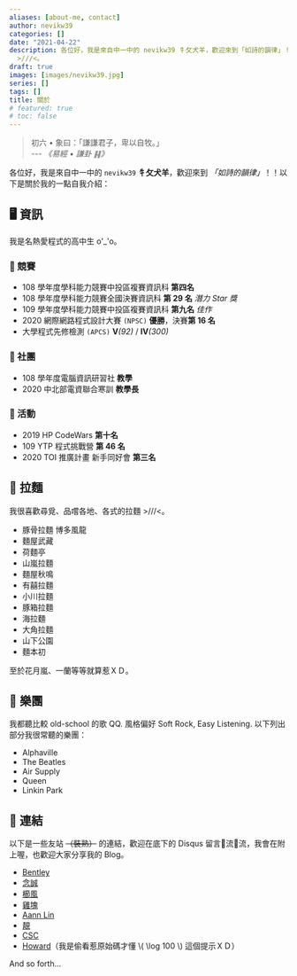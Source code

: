 ```yaml
---
aliases: [about-me, contact]
author: nevikw39
categories: []
date: "2021-04-22"
description: 各位好，我是來自中一中的 nevikw39 牜攵犬羊，歡迎來到「如詩的韻律」！！以下是關於我的一點自我介紹：我是名熱愛程式的高中生 o'_'o，也很喜歡尋覓、品嚐各地、各式的拉麵
  >///<。
draft: true
images: [images/nevikw39.jpg]
series: []
tags: []
title: 關於
# featured: true
# toc: false
---
```


> 初六 • 象曰：「謙謙君子，卑以自牧。」 <br>
> --- <cite>《易經 • 謙卦 ䷎》</cite>

各位好，我是來自中一中的 `nevikw39` **牜攵犬羊**，歡迎來到 _「如詩的韻律」_！！以下是關於我的一點自我介紹：

## 🖥 資訊

我是名熱愛程式的高中生 o'_'o。

### 🏁 競賽

- 108 學年度學科能力競賽中投區複賽資訊科 **第四名**
- 108 學年度學科能力競賽全國決賽資訊科 **第 29 名** _潛力 Star 獎_
- 109 學年度學科能力競賽中投區複賽資訊科 **第九名** _佳作_
- 2020 網際網路程式設計大賽 `(NPSC)` **優勝**，決賽**第 16 名**
- 大學程式先修檢測 `(APCS)` **Ⅴ**_(92)_ / **Ⅳ**_(300)_

### 🏫 社團

- 108 學年度電腦資訊研習社 **教學**
- 2020 中北部電資聯合寒訓 **教學長**

### 🎯 活動

- 2019 HP CodeWars **第十名**
- 109 YTP 程式挑戰營 **第 46 名**
- 2020 TOI 推廣計畫 新手同好會 **第三名**

## 🍜 拉麵

我很喜歡尋覓、品嚐各地、各式的拉麵 >///<。

- 豚骨拉麵 博多風龍
- 麵屋武藏
- 荷麵亭
- 山嵐拉麵
- 麵屋秋鳴
- 有囍拉麵
- 小川拉麵
- 豚箱拉麵
- 海拉麵
- 大角拉麵
- 山下公園
- 麵本初

至於花月嵐、一蘭等等就算惹ＸＤ。

## 🎵 樂團

我都聽比較 old-school 的歌 QQ. 風格偏好 Soft Rock, Easy Listening. 以下列出部分我很常聽的樂團：

- Alphaville
- The Beatles
- Air Supply
- Queen
- Linkin Park

## 🔗 連結

以下是一些友站 ~~（裝熟）~~ 的連結，歡迎在底下的 Disqus 留言🍌流🍌流，我會在附上喔，也歡迎大家分享我的 Blog。

- [Bentley](https://bentley.taipei/)
- [念誠](https://ncchen.cf/)
- [櫛風](https://shaneliu.studio-alvitr.com/)
- [雞塊](https://www.jikuai.codes/)
- [Aann Lin](https://hakkaz.github.io/)
- [靚](https://ching367436.github.io/)
- [CSC](https://chensc0392.github.io/)
- [Howard](https://howard-60308.github.io/)（我是偷看惹原始碼才懂 \\( \log 100 \\) 這個提示ＸＤ）

And so forth...
